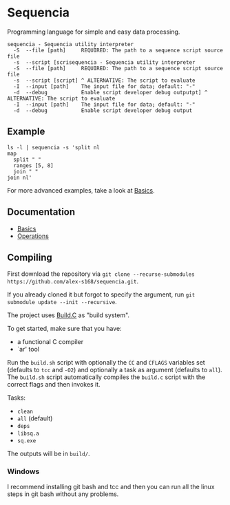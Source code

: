 # Sequencia
Programming language for simple and easy data processing.

```
sequencia - Sequencia utility interpreter
  -S  --file [path]     REQUIRED: The path to a sequence script source file
  -s  --script [scrisequencia - Sequencia utility interpreter
  -S  --file [path]     REQUIRED: The path to a sequence script source file
  -s  --script [script] ^ ALTERNATIVE: The script to evaluate
  -I  --input [path]    The input file for data; default: "-"
  -d  --debug           Enable script developer debug outputpt] ^ ALTERNATIVE: The script to evaluate
  -I  --input [path]    The input file for data; default: "-"
  -d  --debug           Enable script developer debug output
```

## Example
```
ls -l | sequencia -s 'split nl
map
  split " "
  ranges [5, 8]
  join " "
join nl'
```

For more advanced examples, take a look at [Basics](doc/how2basics.md).

## Documentation
- [Basics](doc/how2basics.md)
- [Operations](doc/operations.md)

## Compiling
First download the repository via `git clone --recurse-submodules https://github.com/alex-s168/sequencia.git`.

If you already cloned it but forgot to specify the argument, run `git submodule update --init --recursive`.

The project uses [Build.C](https://github.com/alex-s168/build.c) as "build system".

To get started, make sure that you have:
- a functional C compiler
- `ar' tool

Run the `build.sh` script with optionally the `CC` and `CFLAGS` variables set (defaults to `tcc` and `-O2`) and optionally a task as argument (defaults to `all`).
The `build.sh` script automatically compiles the `build.c` script with the correct flags and then invokes it.

Tasks:
- `clean`
- `all` (default)
- `deps`
- `libsq.a`
- `sq.exe`

The outputs will be in `build/`.

### Windows
I recommend installing git bash and tcc and then you can run all the linux steps in git bash without any problems.

